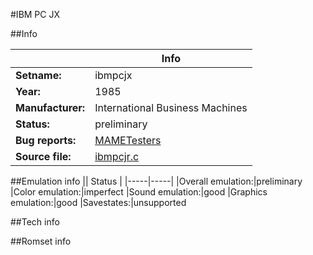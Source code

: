 #IBM PC JX

##Info

||Info|
|-----|-----|
|**Setname:**|ibmpcjx
|**Year:**|1985
|**Manufacturer:**|International Business Machines
|**Status:**|preliminary
|**Bug reports:**|[MAMETesters](http://mametesters.org/view_all_set.php?type=1&temporary=y&search=ibmpcjr.c)
|**Source file:**|[ibmpcjr.c](https://github.com/mamedev/mame/blob/master/src/mess/drivers/ibmpcjr.c)

##Emulation info
|| Status |
|-----|-----|
|Overall emulation:|preliminary
|Color emulation:|imperfect
|Sound emulation:|good
|Graphics emulation:|good
|Savestates:|unsupported

##Tech info

##Romset info

<!--- START OF EDITED COMMENT DO NOT TOUCH TEXT ABOVE-->
